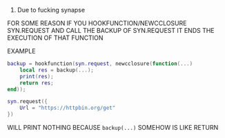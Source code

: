 1. Due to fucking synapse

FOR SOME REASON IF YOU HOOKFUNCTION/NEWCCLOSURE SYN.REQUEST AND CALL THE BACKUP OF SYN.REQUEST IT ENDS THE EXECUTION OF THAT FUNCTION

EXAMPLE
```lua
backup = hookfunction(syn.request, newcclosure(function(...) 
    local res = backup(...);
    print(res);
    return res;
end));
```

```lua
syn.request({
    Url = "https://httpbin.org/get"
})
```
WILL PRINT NOTHING BECAUSE `backup(...)` SOMEHOW IS LIKE RETURN 
